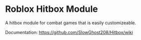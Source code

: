 # Roblox Hitbox Module
A hitbox module for combat games that is easily customizeable.

Documentation: https://github.com/SlowGhost208/Hitbox/wiki
